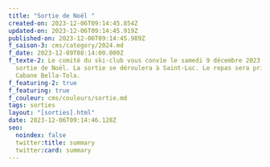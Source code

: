 ```yaml
---
title: "Sortie de Noël "
created-on: 2023-12-06T09:14:45.854Z
updated-on: 2023-12-06T09:14:45.919Z
published-on: 2023-12-06T09:14:45.989Z
f_saison-3: cms/category/2024.md
f_date: 2023-12-09T08:14:00.000Z
f_texte-2: Le comité du ski-club vous convie le samedi 9 décembre 2023 à sa
  sortie de Noël. La sortie se déroulera à Saint-Luc. Le repas sera pris à la
  Cabane Bella-Tola.
f_featuring-2: true
f_featuring: true
f_couleur: cms/couleurs/sortie.md
tags: sorties
layout: "[sorties].html"
date: 2023-12-06T09:14:46.128Z
seo:
  noindex: false
  twitter:title: summary
  twitter:card: summary
---
```

